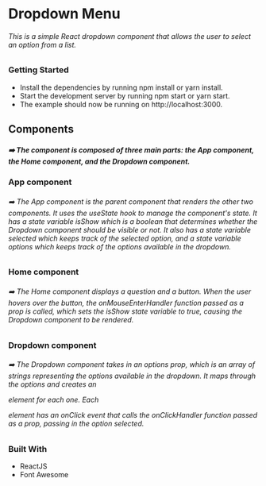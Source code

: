 # Dropdown Menu

###### This is a simple React dropdown component that allows the user to select an option from a list.

### Getting Started

- Install the dependencies by running npm install or yarn install.
- Start the development server by running npm start or yarn start.
- The example should now be running on http://localhost:3000.

## Components

##### ➡️ The component is composed of three main parts: the App component, the Home component, and the Dropdown component.

### App component

###### ➡️ The App component is the parent component that renders the other two components. It uses the useState hook to manage the component's state. It has a state variable isShow which is a boolean that determines whether the Dropdown component should be visible or not. It also has a state variable selected which keeps track of the selected option, and a state variable options which keeps track of the options available in the dropdown.

### Home component

###### ➡️ The Home component displays a question and a button. When the user hovers over the button, the onMouseEnterHandler function passed as a prop is called, which sets the isShow state variable to true, causing the Dropdown component to be rendered.

### Dropdown component

###### ➡️ The Dropdown component takes in an options prop, which is an array of strings representing the options available in the dropdown. It maps through the options and creates an <p> element for each one. Each <p> element has an onClick event that calls the onClickHandler function passed as a prop, passing in the option selected.

### Built With

- ReactJS
- Font Awesome
